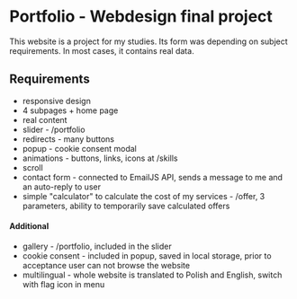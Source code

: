# Portfolio - Webdesign final project
This website is a project for my studies. Its form was depending on subject requirements. In most cases, it contains real data.

## Requirements
- responsive design 
- 4 subpages + home page 
- real content 
- slider - /portfolio 
- redirects - many buttons 
- popup - cookie consent modal
- animations - buttons, links, icons at /skills
- scroll
- contact form - connected to EmailJS API, sends a message to me and an auto-reply to user
- simple "calculator" to calculate the cost of my services - /offer, 3 parameters, ability to temporarily save calculated offers

#### Additional
- gallery - /portfolio, included in the slider
- cookie consent - included in popup, saved in local storage, prior to acceptance user can not browse the website
- multilingual - whole website is translated to Polish and English, switch with flag icon in menu

